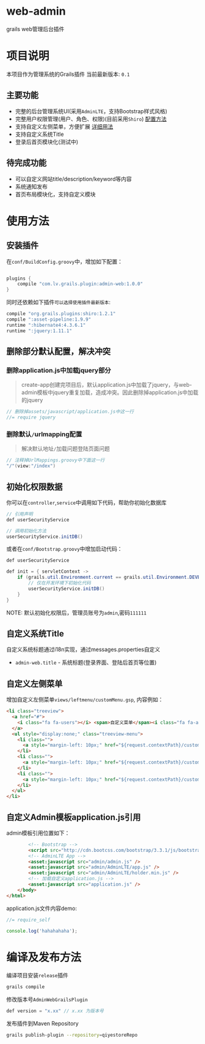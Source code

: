 ﻿# web-admin
grails web管理后台插件

# 项目说明
本项目作为管理系统的Grails插件
当前最新版本: `0.1`
## 主要功能
- 完整的后台管理系统UI(采用`AdminLTE`，支持Bootstrap样式风格)
- 完整用户权限管理(用户、角色、权限)(目前采用`Shiro`) [配置方法](#初始化权限数据)
- 支持自定义左侧菜单，方便扩展 [详细用法](#自定义左侧菜单)
- 支持自定义系统Title
- 登录后首页模块化(测试中)

## 待完成功能
- 可以自定义网站title/description/keyword等内容
- 系统通知发布
- 首页布局模块化，支持自定义模块

# 使用方法
## 安装插件
在`conf/BuildConfig.groovy`中，增加如下配置：
```java

plugins {
	compile "com.lv.grails.plugin:admin-web:1.0.0"
}
```

同时还依赖如下插件`可以选择使用插件最新版本`:
```java
compile "org.grails.plugins:shiro:1.2.1"
compile ":asset-pipeline:1.9.9"
runtime ":hibernate4:4.3.6.1"
runtime ":jquery:1.11.1"
```

## 删除部分默认配置，解决冲突
### 删除application.js中加载jquery部分

> create-app创建完项目后，默认application.js中加载了jquery，与web-admin模板中jquery重复加载，造成冲突。因此删除掉application.js中加载的jquery

```js
// 删除掉assets/javascript/application.js中这一行
//= require jquery
```

### 删除默认`/`urlmapping配置

> 解决默认地址`/`加载问题登陆页面问题

```java
// 注释掉UrlMappings.groovy中下面这一行
"/"(view:"/index")
```

## 初始化权限数据
你可以在`controller`,`service`中调用如下代码，帮助你初始化数据库
```java
// 引用声明
def userSecurityService

// 调用初始化方法
userSecurityService.initDB()
```
或者在`conf/Bootstrap.groovy`中增加启动代码：
```java
def userSecurityService

def init = { servletContext ->
	if (grails.util.Environment.current == grails.util.Environment.DEVELOPMENT) {
		// 仅在开发环境下初始化代码
        userSecurityService.initDB()
    }
}
```
NOTE: 默认初始化权限后，管理员账号为`admin`,密码`111111`

## 自定义系统Title
自定义系统标题通过i18n实现，通过messages.properties自定义
- `admin-web.title` - 系统标题(登录界面、登陆后首页等位置)

## 自定义左侧菜单
增加自定义左侧菜单`views/leftmenu/customMenu.gsp`, 内容例如：
```html
<li class="treeview">
  <a href="#">
    <i class="fa fa-users"></i> <span>自定义菜单</span><i class="fa fa-angle-left pull-right"></i>
  </a>
  <ul style="display:none;" class="treeview-menu">
    <li class="">
      <a style="margin-left: 10px;" href="${request.contextPath}/custom/menu1"><i class="fa fa-user-plus"></i> 菜单1</a>
    </li>
    <li class="">
      <a style="margin-left: 10px;" href="${request.contextPath}/custom/menu2"><i class="fa fa-folder-o"></i> 菜单2</a>
    </li>
    <li class="">
      <a style="margin-left: 10px;" href="${request.contextPath}/custom/menu3"><i class="fa fa-male"></i> 菜单3</a>
    </li>
  </ul>
</li>
```

## 自定义Admin模板application.js引用
admin模板引用位置如下：
```html
        <!-- Bootstrap -->
        <script src="http://cdn.bootcss.com/bootstrap/3.3.1/js/bootstrap.min.js" type="text/javascript"></script>
        <!-- AdminLTE App -->
        <asset:javascript src="admin/admin.js" />
        <asset:javascript src="admin/AdminLTE/app.js" />
        <asset:javascript src="admin/AdminLTE/holder.min.js" />
        <!-- 加载自定义application.js -->
        <asset:javascript src="application.js" />
    </body>
</html>
```
application.js文件内容demo:
```js
//= require_self

console.log('hahahahaha');
```

# 编译及发布方法
编译项目安装`release`插件
```sh
grails compile
```
修改版本号`AdminWebGrailsPlugin`
```java
def version = "x.xx" // x.xx 为版本号
```
发布插件到Maven Repository
```sh
grails publish-plugin --repository=qiyestoreRepo
```
